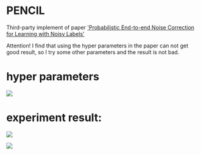 # PENCIL
Third-party implement of paper ['Probabilistic End-to-end Noise Correction for Learning with Noisy Labels'](https://arxiv.org/abs/1903.07788)

Attention! I find that using the hyper parameters in the paper can not get good result, so I try some other parameters and the result is not bad.

# hyper parameters
![](https://github.com/ljmiao/PENCIL/raw/master/hyper_parameters.jpg)

# experiment result:
![](https://github.com/ljmiao/PENCIL/raw/master/symmetric_noise_result.jpg)

![](https://github.com/ljmiao/PENCIL/raw/master/Asymmetric_Noise_result.jpg)
